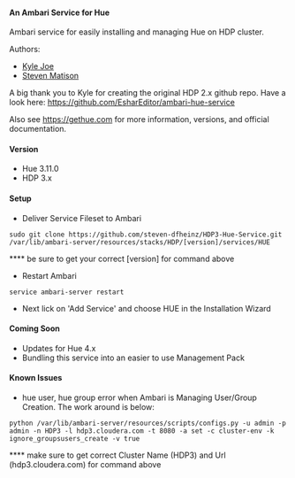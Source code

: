 #### An Ambari Service for Hue
Ambari service for easily installing and managing Hue on HDP cluster.

Authors: 
  - [Kyle Joe](https://github.com/EsharEditor)
  - [Steven Matison](https://github.com/steven-dfheinz)

A big thank you to Kyle for creating the original HDP 2.x github repo. 
Have a look here:  https://github.com/EsharEditor/ambari-hue-service

Also see https://gethue.com for more information, versions, and official documentation.

#### Version
- Hue 3.11.0
- HDP 3.x

#### Setup
- Deliver Service Fileset to Ambari   
``` 
sudo git clone https://github.com/steven-dfheinz/HDP3-Hue-Service.git /var/lib/ambari-server/resources/stacks/HDP/[version]/services/HUE
```

  **** be sure to get your correct [version] for command above

- Restart Ambari
```
service ambari-server restart
```
- Next lick on 'Add Service' and choose HUE in the Installation Wizard

#### Coming Soon
- Updates for Hue 4.x
- Bundling this service into an easier to use Management Pack

#### Known Issues
- hue user, hue group error when Ambari is Managing User/Group Creation. The work around is below:
```
python /var/lib/ambari-server/resources/scripts/configs.py -u admin -p admin -n HDP3 -l hdp3.cloudera.com -t 8080 -a set -c cluster-env -k  ignore_groupsusers_create -v true
```

  **** make sure to get correct Cluster Name (HDP3) and Url (hdp3.cloudera.com) for command above